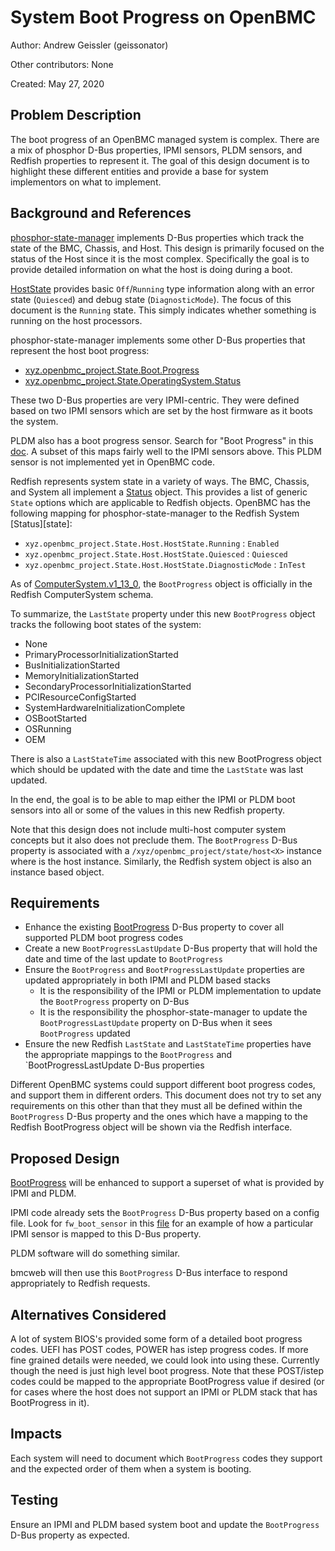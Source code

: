 # System Boot Progress on OpenBMC

Author: Andrew Geissler (geissonator)

Other contributors: None

Created: May 27, 2020

## Problem Description

The boot progress of an OpenBMC managed system is complex. There are a mix of
phosphor D-Bus properties, IPMI sensors, PLDM sensors, and Redfish properties to
represent it. The goal of this design document is to highlight these different
entities and provide a base for system implementors on what to implement.

## Background and References

[phosphor-state-manager][1] implements D-Bus properties which track the state of
the BMC, Chassis, and Host. This design is primarily focused on the status of
the Host since it is the most complex. Specifically the goal is to provide
detailed information on what the host is doing during a boot.

[HostState][2] provides basic `Off`/`Running` type information along with an
error state (`Quiesced`) and debug state (`DiagnosticMode`). The focus of this
document is the `Running` state. This simply indicates whether something is
running on the host processors.

phosphor-state-manager implements some other D-Bus properties that represent the
host boot progress:

- [xyz.openbmc_project.State.Boot.Progress][3]
- [xyz.openbmc_project.State.OperatingSystem.Status][4]

These two D-Bus properties are very IPMI-centric. They were defined based on two
IPMI sensors which are set by the host firmware as it boots the system.

PLDM also has a boot progress sensor. Search for "Boot Progress" in this
[doc][5]. A subset of this maps fairly well to the IPMI sensors above. This PLDM
sensor is not implemented yet in OpenBMC code.

Redfish represents system state in a variety of ways. The BMC, Chassis, and
System all implement a [Status][6] object. This provides a list of generic
`State` options which are applicable to Redfish objects. OpenBMC has the
following mapping for phosphor-state-manager to the Redfish System
[Status][state]:

- `xyz.openbmc_project.State.Host.HostState.Running` : `Enabled`
- `xyz.openbmc_project.State.Host.HostState.Quiesced` : `Quiesced`
- `xyz.openbmc_project.State.Host.HostState.DiagnosticMode` : `InTest`

As of [ComputerSystem.v1_13_0][7], the `BootProgress` object is officially in
the Redfish ComputerSystem schema.

To summarize, the `LastState` property under this new `BootProgress` object
tracks the following boot states of the system:

- None
- PrimaryProcessorInitializationStarted
- BusInitializationStarted
- MemoryInitializationStarted
- SecondaryProcessorInitializationStarted
- PCIResourceConfigStarted
- SystemHardwareInitializationComplete
- OSBootStarted
- OSRunning
- OEM

There is also a `LastStateTime` associated with this new BootProgress object
which should be updated with the date and time the `LastState` was last updated.

In the end, the goal is to be able to map either the IPMI or PLDM boot sensors
into all or some of the values in this new Redfish property.

Note that this design does not include multi-host computer system concepts but
it also does not preclude them. The `BootProgress` D-Bus property is associated
with a `/xyz/openbmc_project/state/host<X>` instance where <X> is the host
instance. Similarly, the Redfish system object is also an instance based object.

## Requirements

- Enhance the existing [BootProgress][3] D-Bus property to cover all supported
  PLDM boot progress codes
- Create a new `BootProgressLastUpdate` D-Bus property that will hold the date
  and time of the last update to `BootProgress`
- Ensure the `BootProgress` and `BootProgressLastUpdate` properties are updated
  appropriately in both IPMI and PLDM based stacks
  - It is the responsibility of the IPMI or PLDM implementation to update the
    `BootProgress` property on D-Bus
  - It is the responsibility the phosphor-state-manager to update the
    `BootProgressLastUpdate` property on D-Bus when it sees `BootProgress`
    updated
- Ensure the new Redfish `LastState` and `LastStateTime` properties have the
  appropriate mappings to the `BootProgress` and `BootProgressLastUpdate D-Bus
  properties

Different OpenBMC systems could support different boot progress codes, and
support them in different orders. This document does not try to set any
requirements on this other than that they must all be defined within the
`BootProgress` D-Bus property and the ones which have a mapping to the Redfish
BootProgress object will be shown via the Redfish interface.

## Proposed Design

[BootProgress][3] will be enhanced to support a superset of what is provided by
IPMI and PLDM.

IPMI code already sets the `BootProgress` D-Bus property based on a config file.
Look for `fw_boot_sensor` in this [file][8] for an example of how a particular
IPMI sensor is mapped to this D-Bus property.

PLDM software will do something similar.

bmcweb will then use this `BootProgress` D-Bus interface to respond
appropriately to Redfish requests.

## Alternatives Considered

A lot of system BIOS's provided some form of a detailed boot progress codes.
UEFI has POST codes, POWER has istep progress codes. If more fine grained
details were needed, we could look into using these. Currently though the need
is just high level boot progress. Note that these POST/istep codes could be
mapped to the appropriate BootProgress value if desired (or for cases where the
host does not support an IPMI or PLDM stack that has BootProgress in it).

## Impacts

Each system will need to document which `BootProgress` codes they support and
the expected order of them when a system is booting.

## Testing

Ensure an IPMI and PLDM based system boot and update the `BootProgress` D-Bus
property as expected.

[1]:
  https://github.com/openbmc/phosphor-state-manager#state-tracking-and-control
[2]:
  https://github.com/openbmc/phosphor-dbus-interfaces/blob/master/yaml/xyz/openbmc_project/State/Host.interface.yaml
[3]:
  https://github.com/openbmc/phosphor-dbus-interfaces/blob/master/yaml/xyz/openbmc_project/State/Boot/Progress.interface.yaml
[4]:
  https://github.com/openbmc/phosphor-dbus-interfaces/blob/master/yaml/xyz/openbmc_project/State/OperatingSystem/Status.interface.yaml
[5]:
  https://www.dmtf.org/sites/default/files/standards/documents/DSP0249_1.0.0.pdf
[6]: http://redfish.dmtf.org/schemas/v1/Resource.json#/definitions/Status
[7]: https://redfish.dmtf.org/schemas/v1/ComputerSystem.v1_13_0.json
[8]:
  https://github.com/openbmc/meta-ibm/blob/master/recipes-phosphor/configuration/acx22-yaml-config/acx22-ipmi-sensors-mrw.yaml
